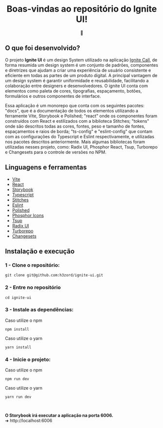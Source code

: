 <h1 align="center">Boas-vindas ao repositório do Ignite UI!</h1>
<div align="center">🎨</div>

## O que foi desenvolvido?

O projeto <strong>Ignite UI</strong> é um design System utilizado na aplicação [Ignite Call](https://github.com/h3zord/ignite-call), de forma resumida um design system é um conjunto de padrões, componentes e diretrizes que ajudam a criar uma experiência de usuário consistente e eficiente em todas as partes de um produto digital. A principal vantagem de um design system é garantir uniformidade e reusabilidade, facilitando a colaboração entre designers e desenvolvedores. O ignite UI conta com elementos como paleta de cores, tipografias, espaçamento, botões, formulários e outros componentes de interface.

Essa aplicação é um monorepo que conta com os seguintes pacotes: "docs", que é a documentação de todos os elementos utilizando a ferramente Vite, Storybook e Polished; "react" onde os componentes foram construídos com React e estilizados com a biblioteca Stitches; "tokens" onde são descritos todas as cores, fontes, peso e tamanho de fontes, espaçamentos e raios de borda; "ts-config" e "eslint-config"
que contam com as configurações do Typescript e Eslint respectivamente, e utilizadas nos pacotes descritos anteriormente. Mais algumas bibliotecas foram utilizadas nesses projeto, como: Radix UI, Phosphor React, Tsup, Turborepo e Changesets para o controle de versões no NPM.

## Linguagens e ferramentas

- [Vite](https://nextjs.org/)
- [React](https://react.dev/)
- [Storybook](https://storybook.js.org/)
- [Typescript](https://www.typescriptlang.org/)
- [Stitches](https://stitches.dev/)
- [Eslint](https://eslint.org/)
- [Polished](https://polished.js.org/)
- [Phosphor Icons](https://phosphoricons.com/)
- [Tsup](https://tsup.egoist.dev/)
- [Radix UI](https://www.radix-ui.com/)
- [Turborepo](https://turbo.build/)
- [Changesets](https://github.com/changesets/changesets)

## Instalação e execução

### 1 - Clone o repositório:
```
git clone git@github.com:h3zord/ignite-ui.git
```

### 2 - Entre no repositório
```
cd ignite-ui
```

### 3 - Instale as dependências:
Caso utilize o npm
```
npm install
```
Caso utilize o yarn
```
yarn install
```

### 4 - Inicie o projeto:
Caso utilize o npm
```
npm run dev
```
Caso utilize o yarn
```
yarn run dev
```

<br/>

<strong>O Storybook irá executar a aplicação na porta 6006.</strong>
<br/>
➜ http://localhost:6006